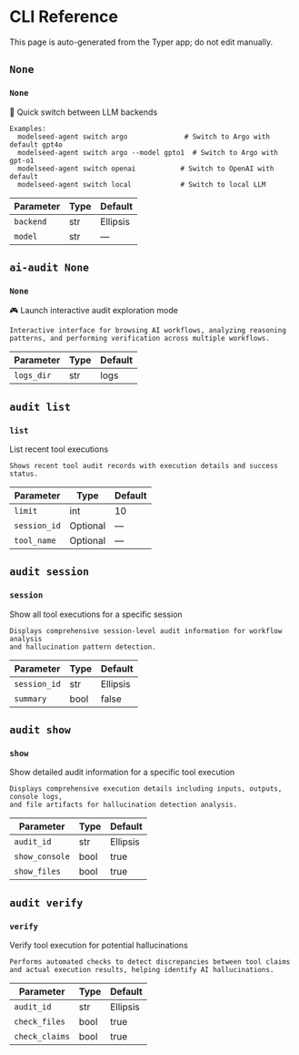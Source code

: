 # CLI Reference

This page is auto-generated from the Typer app; do not edit manually.

## `None`

### `None`

🔄 Quick switch between LLM backends

    Examples:
      modelseed-agent switch argo              # Switch to Argo with default gpt4o
      modelseed-agent switch argo --model gpto1  # Switch to Argo with gpt-o1
      modelseed-agent switch openai           # Switch to OpenAI with default
      modelseed-agent switch local            # Switch to local LLM

| Parameter | Type | Default |
| --- | --- | --- |
| `backend` | str | Ellipsis |
| `model` | str | — |

## `ai-audit None`

### `None`

🎮 Launch interactive audit exploration mode

    Interactive interface for browsing AI workflows, analyzing reasoning
    patterns, and performing verification across multiple workflows.

| Parameter | Type | Default |
| --- | --- | --- |
| `logs_dir` | str | logs |

## `audit list`

### `list`

 List recent tool executions

    Shows recent tool audit records with execution details and success status.

| Parameter | Type | Default |
| --- | --- | --- |
| `limit` | int | 10 |
| `session_id` | Optional | — |
| `tool_name` | Optional | — |

## `audit session`

### `session`

 Show all tool executions for a specific session

    Displays comprehensive session-level audit information for workflow analysis
    and hallucination pattern detection.

| Parameter | Type | Default |
| --- | --- | --- |
| `session_id` | str | Ellipsis |
| `summary` | bool | false |

## `audit show`

### `show`

 Show detailed audit information for a specific tool execution

    Displays comprehensive execution details including inputs, outputs, console logs,
    and file artifacts for hallucination detection analysis.

| Parameter | Type | Default |
| --- | --- | --- |
| `audit_id` | str | Ellipsis |
| `show_console` | bool | true |
| `show_files` | bool | true |

## `audit verify`

### `verify`

 Verify tool execution for potential hallucinations

    Performs automated checks to detect discrepancies between tool claims
    and actual execution results, helping identify AI hallucinations.

| Parameter | Type | Default |
| --- | --- | --- |
| `audit_id` | str | Ellipsis |
| `check_files` | bool | true |
| `check_claims` | bool | true |
